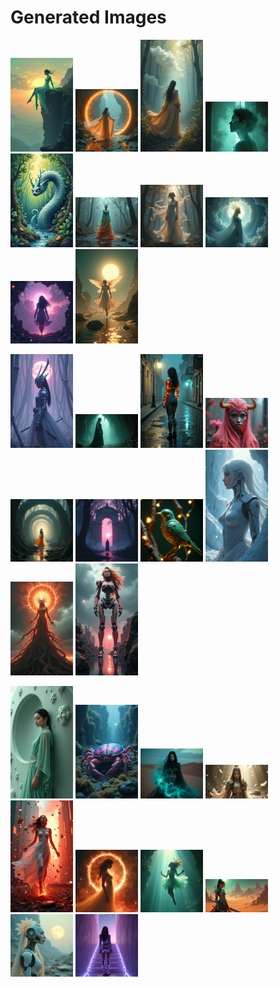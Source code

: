 # Generated Images



<img src="2025_07_12_01.png" width="100"/> <img src="2025_07_12_02.png" width="100"/> <img src="2025_07_12_03.png" width="100"/> <img src="2025_07_12_04.png" width="100"/> <img src="2025_07_12_05.png" width="100"/> <img src="2025_07_12_06.png" width="100"/> <img src="2025_07_12_07.png" width="100"/> <img src="2025_07_12_08.png" width="100"/> <img src="2025_07_12_09.png" width="100"/> <img src="2025_07_12_10.png" width="100"/>

<img src="2025_07_12_11.png" width="100"/> <img src="2025_07_12_12.png" width="100"/> <img src="2025_07_12_13.png" width="100"/> <img src="2025_07_12_14.png" width="100"/> <img src="2025_07_12_15.png" width="100"/> <img src="2025_07_12_16.png" width="100"/> <img src="2025_07_12_17.png" width="100"/> <img src="2025_07_12_18.png" width="100"/> <img src="2025_07_12_19.png" width="100"/> <img src="2025_07_12_20.png" width="100"/>

<img src="2025_07_12_21.png" width="100"/> <img src="2025_07_12_22.png" width="100"/> <img src="2025_07_12_23.png" width="100"/> <img src="2025_07_12_24.png" width="100"/> <img src="2025_07_12_25.png" width="100"/> <img src="2025_07_12_26.png" width="100"/> <img src="2025_07_12_27.png" width="100"/> <img src="2025_07_12_28.png" width="100"/> <img src="2025_07_12_29.png" width="100"/> <img src="2025_07_12_30.png" width="100"/>